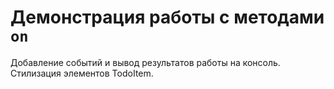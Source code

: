 # Демонстрация работы с методами `on`

Добавление событий и вывод результатов работы на консоль.
Стилизация элементов TodoItem.